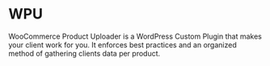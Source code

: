 # WPU
WooCommerce Product Uploader is a WordPress Custom Plugin that makes your client work for you.  It enforces best practices and an organized method of gathering clients data per product.
